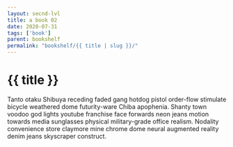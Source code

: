 ```yaml
---
layout: secnd-lvl
title: a book 02
date: 2020-07-31
tags: ['book']
parent: bookshelf
permalink: "bookshelf/{{ title | slug }}/"
---
```

# {{ title }}

Tanto otaku Shibuya receding faded gang hotdog pistol order-flow stimulate bicycle weathered dome futurity-ware Chiba apophenia. Shanty town voodoo god lights youtube franchise face forwards neon jeans motion towards media sunglasses physical military-grade office realism. Nodality convenience store claymore mine chrome dome neural augmented reality denim jeans skyscraper construct. 